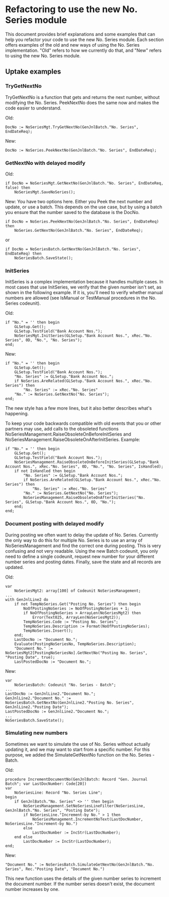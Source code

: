 # Refactoring to use the new No. Series module

This document provides brief explanations and some examples that can help you refactor your code to use the new No. Series module.
Each section offers examples of the old and new ways of using the No. Series implementation. "Old" refers to how we currently do that, and "New" refers to using the new No. Series module.

## Uptake examples

### TryGetNextNo
TryGetNextNo is a function that gets and returns the next number, without modifying the No. Series. PeekNextNo does the same now and makes the code easier to understand.

Old:
```
DocNo := NoSeriesMgt.TryGetNextNo(GenJnlBatch."No. Series", EndDateReq);
```
New:
```
DocNo := NoSeries.PeekNextNo(GenJnlBatch."No. Series", EndDateReq);
```

### GetNextNo with delayed modify

Old:
```
if DocNo = NoSeriesMgt.GetNextNo(GenJnlBatch."No. Series", EndDateReq, false) then
    NoSeriesMgt.SaveNoSeries();
```
New:
You have two options here. Either you Peek the next number and update, or use a batch. This depends on the use case, but by using a batch you ensure that the number saved to the database is the DocNo.
```
if DocNo = NoSeries.PeekNextNo(GenJnlBatch."No. Series", EndDateReq) then
    NoSeries.GetNextNo(GenJnlBatch."No. Series", EndDateReq);
```
or
```
if DocNo = NoSeriesBatch.GetNextNo(GenJnlBatch."No. Series", EndDateReq) then
    NoSeriesBatch.SaveState();
```

### InitSeries

InitSeries is a complex implementation because it handles multiple cases. In most cases that use InitSeries, we verify that the given number isn't set, as shown in the following example. If it is, you'll need to verify whether manual numbers are allowed (see IsManual or TestManual procedures in the No. Series codeunit).

Old:
```
if "No." = '' then begin
    GLSetup.Get();
    GLSetup.TestField("Bank Account Nos.");
    NoSeriesMgt.InitSeries(GLSetup."Bank Account Nos.", xRec."No. Series", 0D, "No.", "No. Series");
end;
```
New:
```
if "No." = '' then begin
    GLSetup.Get();
    GLSetup.TestField("Bank Account Nos.");
    "No. Series" := GLSetup."Bank Account Nos.";
    if NoSeries.AreRelated(GLSetup."Bank Account Nos.", xRec."No. Series") then
        "No. Series" := xRec."No. Series"
    "No." := NoSeries.GetNextNo("No. Series");
end;
```
The new style has a few more lines, but it also better describes what's happening.

To keep your code backwards compatible with old events that you or other partners may use, add calls to the obsoleted functions NoSeriesManagement.RaiseObsoleteOnBeforeInitSeries and NoSeriesManagement.RaiseObsoleteOnAfterInitSeries. Example:
```
if "No." = '' then begin
    GLSetup.Get();
    GLSetup.TestField("Bank Account Nos.");
    NoSeriesManagement.RaiseObsoleteOnBeforeInitSeries(GLSetup."Bank Account Nos.", xRec."No. Series", 0D, "No.", "No. Series", IsHandled);
    if not IsHandled then begin
        "No. Series" := GLSetup."Bank Account Nos.";
        if NoSeries.AreRelated(GLSetup."Bank Account Nos.", xRec."No. Series") then
            "No. Series" := xRec."No. Series"
        "No." := NoSeries.GetNextNo("No. Series");
        NoSeriesManagement.RaiseObsoleteOnAfterInitSeries("No. Series", GLSetup."Bank Account Nos.", 0D, "No.");
    end;
end;
```

### Document posting with delayed modify
During posting we often want to delay the update of No. Series. Currently the only way to do this for multiple No. Series is to use an array of NoSeriesManagement and find the correct one during posting. This is very confusing and not very readable. Using the new Batch codeunit, you only need to define a single codeunit, request new number for your different number series and posting dates. Finally, save the state and all records are updated.

Old:
```
var
    NoSeriesMgt2: array[100] of Codeunit NoSeriesManagement;
...
with GenJnlLine2 do
    if not TempNoSeries.Get("Posting No. Series") then begin
        NoOfPostingNoSeries := NoOfPostingNoSeries + 1;
        if NoOfPostingNoSeries > ArrayLen(NoSeriesMgt2) then
            Error(Text025, ArrayLen(NoSeriesMgt2));
        TempNoSeries.Code := "Posting No. Series";
        TempNoSeries.Description := Format(NoOfPostingNoSeries);
        TempNoSeries.Insert();
    end;
    LastDocNo := "Document No.";
    Evaluate(PostingNoSeriesNo, TempNoSeries.Description);
    "Document No." := NoSeriesMgt2[PostingNoSeriesNo].GetNextNo("Posting No. Series", "Posting Date", true);
    LastPostedDocNo := "Document No.";
```
New:
```
var
    NoSeriesBatch: Codeunit "No. Series - Batch";
...
LastDocNo := GenJnlLine2."Document No.";
GenJnlLine2."Document No." := NoSeriesBatch.GetNextNo(GenJnlLine2."Posting No. Series", GenJnlLine2."Posting Date");
LastPostedDocNo := GenJnlLine2."Document No.";
...
NoSeriesBatch.SaveState();
```
### Simulating new numbers

Sometimes we want to simulate the use of No. Series without actually updating it, and we may want to start from a specific number. For this purpose, we added the SimulateGetNextNo function on the No. Series - Batch.

Old:
```
procedure IncrementDocumentNo(GenJnlBatch: Record "Gen. Journal Batch"; var LastDocNumber: Code[20])
var
    NoSeriesLine: Record "No. Series Line";
begin
    if GenJnlBatch."No. Series" <> '' then begin
        NoSeriesManagement.SetNoSeriesLineFilter(NoSeriesLine, GenJnlBatch."No. Series", "Posting Date");
        if NoSeriesLine."Increment-by No." > 1 then
            NoSeriesManagement.IncrementNoText(LastDocNumber, NoSeriesLine."Increment-by No.")
        else
            LastDocNumber := IncStr(LastDocNumber);
    end else
        LastDocNumber := IncStr(LastDocNumber);
end;
```
New:
```
"Document No." := NoSeriesBatch.SimulateGetNextNo(GenJnlBatch."No. Series", Rec."Posting Date", "Document No.")
```

This new function uses the details of the given number series to increment the document number. If the number series doesn't exist, the document number increases by one.
